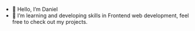 - 👋 Hello, I’m Daniel
- 🌱 I’m learning and developing skills in Frontend web development, feel free to check out my projects.

<!---
dq7890/dq7890 is a ✨ special ✨ repository because its `README.md` (this file) appears on your GitHub profile.
You can click the Preview link to take a look at your changes.
--->
